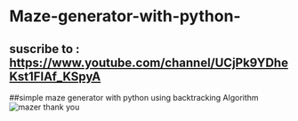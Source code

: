 # Maze-generator-with-python-
## suscribe to : https://www.youtube.com/channel/UCjPk9YDheKst1FlAf_KSpyA
##simple maze generator with python using backtracking Algorithm
![mazer](https://user-images.githubusercontent.com/48150537/75550734-8698bc80-5a58-11ea-9ae4-33cb9c96bece.png)
thank you

